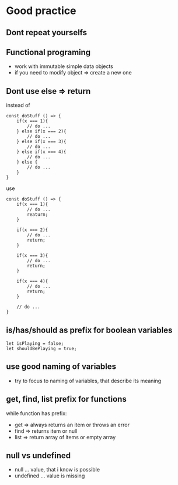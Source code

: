 # Good practice

## Dont repeat yourselfs

## Functional programing

-   work with immutable simple data objects
-   if you need to modify object => create a new one

## Dont use else => return

instead of

    const doStuff () => {
        if(x === 1){
            // do ...
        } else if(x === 2){
            // do ...
        } else if(x === 3){
            // do ...
        } else if(x === 4){
            // do ...
        } else {
            // do ...
        }
    }

use

    const doStuff () => {
        if(x === 1){
            // do ...
            reaturn;
        }

        if(x === 2){
            // do ...
            return;
        }

        if(x === 3){
            // do ...
            return;
        }

        if(x === 4){
            // do ...
            return;
        }

        // do ...
    }

## is/has/should as prefix for boolean variables

    let isPlaying = false;
    let shouldBePlaying = true;

## use good naming of variables

-   try to focus to naming of variables, that describe its meaning

## get, find, list prefix for functions

while function has prefix:

-   get => always returns an item or throws an error
-   find => returns item or null
-   list => return array of items or empty array

## null vs undefined

-   null ... value, that i know is possible
-   undefined ... value is missing
